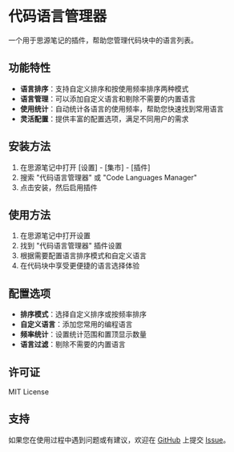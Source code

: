 # 代码语言管理器

一个用于思源笔记的插件，帮助您管理代码块中的语言列表。

## 功能特性

- **语言排序**：支持自定义排序和按使用频率排序两种模式
- **语言管理**：可以添加自定义语言和剔除不需要的内置语言
- **使用统计**：自动统计各语言的使用频率，帮助您快速找到常用语言
- **灵活配置**：提供丰富的配置选项，满足不同用户的需求

## 安装方法

1. 在思源笔记中打开 [设置] - [集市] - [插件]
2. 搜索 "代码语言管理器" 或 "Code Languages Manager"
3. 点击安装，然后启用插件

## 使用方法

1. 在思源笔记中打开设置
2. 找到 "代码语言管理器" 插件设置
3. 根据需要配置语言排序模式和自定义语言
4. 在代码块中享受更便捷的语言选择体验

## 配置选项

- **排序模式**：选择自定义排序或按频率排序
- **自定义语言**：添加您常用的编程语言
- **频率统计**：设置统计范围和置顶显示数量
- **语言过滤**：剔除不需要的内置语言

## 许可证

MIT License

## 支持

如果您在使用过程中遇到问题或有建议，欢迎在 [GitHub](https://github.com/TCOTC/code-languages) 上提交 [Issue](https://github.com/TCOTC/code-languages/issues/new)。
